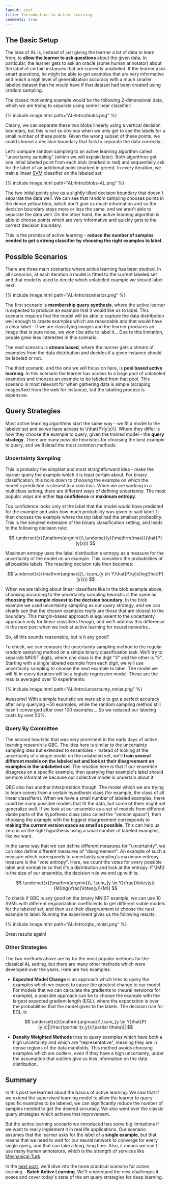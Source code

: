 ```yaml
---
layout: post
title: Introduction to Active Learning
comments: true
---
```

## The Basic Setup
The idea of AL is, instead of just giving the learner a lot of data to learn from, to **allow the learner to ask questions** about the given data. In particular, the learner gets to ask an oracle (some human annotator) about the label of certain instances that are currently unlabeled. If the learner asks smart questions, he might be able to get examples that are very informative and reach a high level of generalization accuracy with a much smaller labeled dataset than he would have if that dataset had been created using random sampling.

The classic motivating example would be the following 2-dimensional data, which we are trying to separate using some linear classifier:

{% include image.html path="AL-Intro/blobs.png" %}

Clearly, we can separate these two blobs linearly using a vertical decision boundary, but this is not so obvious when we only get to see the labels for a small number of these points. Given the wrong subset of these points, we could choose a decision boundary that fails to separate the data correctly...

Let's compare random sampling to an active learning algorithm called "uncertainty sampling" (which we will explain later). Both algorithms get one initial labeled point from each blob (marked in red) and sequentially ask for the label of an additional point (marked in green). In every iteration, we train a linear [SVM][svm] classifier on the labeled set:

{% include image.html path="AL-Intro/blobs-AL.png" %}

The two initial points give us a slightly tilted decision boundary that doesn't separate the data well. We can see that random sampling chooses points in the dense yellow blob, which don't give us much information and so the decision boundary stays more or less the same, and we aren't able to separate the data well. On the other hand, the active learning algorithm is able to choose points which are very informative and quickly gets to the correct decision boundary.

This is the promise of active learning - **reduce the number of samples needed to get a strong classifier by choosing the right examples to label**. 


## Possible Scenarios

There are three main scenarios where active learning has been studied. In all scenarios, at each iteration a model is fitted to the current labeled set and that model is used to decide which unlabeled example we should label next.

{% include image.html path="AL-Intro/scenarios.png" %}

The first scenario is **membership query synthesis**, where the active learner is expected to produce an example that it would like us to label. This scenario requires that the model will be able to capture the data distribution well enough to create examples which are reasonable and that would have a clear label - if we are classifying images and the learner produces an image that is pure noise, we won't be able to label it... Due to this limitation, people grew less interested in this scenario.

The next scenario is **stream based**, where the learner gets a stream of examples from the data distribution and decides if a given instance should be labeled or not.

The third scenario, and the one we will focus on here, is **pool based active learning**. In this scenario the learner has access to a large pool of unlabeled examples and chooses an example to be labeled from that pool. This scenario is most relevant for when gathering data is simple (scraping images/text from the web for instance), but the labeling process is expensive.


## Query Strategies
Most active learning algorithms start the same way - we fit a model to the labeled set and so we have access to \\(\hat{P}(y|x)\\). Where they differ is how they choose the example to query, given the trained model - the **query strategy**. There are many possible heuristics for choosing the best example to query, and we'll detail the most common methods.

### Uncertainty Sampling
This is probably the simplest and most straightforward idea - make the learner query the example which it is least certain about. For binary classification, this boils down to choosing the example on which the model's prediction is closest to a coin toss. When we are working in a multiclass setting, there are different ways of defining uncertainty. The most popular ways are either **top confidence** or **maximum entropy**.

Top confidence looks only at the label that the model would have predicted for the example and asks how much probability was given to said label. It then chooses the example where the top label had the smallest probability. This is the simplest extension of the binary classification setting, and leads to the following decision rule:

$$ \underset{x}{\mathrm{argmin}}\,\underset{y}{\mathrm{max}}(\hat{P}(y|x))) $$

Maximum entropy uses the label distribution's entropy as a measure for the uncertainty of the model on an example. This considers the probabilities of all possible labels. The resulting decision rule then becomes: 

$$ \underset{x}{\mathrm{argmax}}\,-\sum_{y \in Y}\hat{P}(y|x)log(\hat{P}(y|x)) $$

When we are talking about linear classifiers like in the blob example above, choosing according to the uncertainty sampling heuristic is the same as **choosing the sample closest to the decision boundary**. In the blob example we used uncertainty sampling as our query strategy, and we can clearly see that the chosen examples really are those that are closest to the boundary. This margin-based approach is equivalent to the uncertainty approach only for linear classifiers though, and we'll address this difference in the next post when we look at active learning for neural networks...

So, all this sounds reasonable, but is it any good?

To check, we can compare the uncertainty sampling method to the regular random sampling method on a simple binary classification task. We'll try to separate MNIST digits, where one class is the digit "3" and the other is "5". Starting with a single labeled example from each digit, we will use uncertainty sampling to choose the next example to label. The model we will fit in every iteration will be a logistic regression model. These are the results averaged over 10 experiments:

{% include image.html path="AL-Intro/uncertainty_mnist.png" %}

Awesome! With a simple heuristic we were able to get a perfect accuracy after only querying ~50 examples, while the random sampling method still hasn't converged after over 100 examples... So we reduced our labeling costs by over 50%.

### Query By Committee
The second heuristic that was very prominent in the early days of active learning research is QBC. The idea here is similar to the uncertainty sampling idea but extended to ensembles - instead of looking at the uncertainty of a single model on the unlabeled set, we'll **train several different models on the labeled set and look at their disagreement on examples in the unlabeled set**. The intuition here is that if our ensemble disagrees on a specific example, then querying that example's label should be more informative because our collective model is uncertain about it.

QBC also has another interpretation though. The model which we are trying to learn comes from a certain hypothesis class (for example, the class of all linear classifiers). When we have a small number of labeled examples, there could be many possible models that fit the data, but some of them might not generalize well. If we look at our ensemble as a set of models from different viable parts of the hypothesis class (also called the "version space"), then choosing the example with the biggest disagreement corresponds to **making the current version space as small as possible**. This can help us zero in on the right hypothesis using a small number of labeled examples, like we want.

In the same way that we can define different measures for "uncertainty", we can also define different measures of "disagreement". An example of such a measure which corresponds to uncertainty sampling's maximum entropy measure is the "vote entropy". Here, we count the votes for every possible label and normalize so that it's a distribution and look at the entropy. If \\(M\\) is the size of our ensemble, the decision rule we end up with is:

$$ \underset{x}{\mathrm{argmin}}\,-\sum_{y \in Y}\frac{Votes(y)}{M}log(\frac{Votes(y)}{M}) $$

To check if QBC is any good on the binary MNIST example, we can use 10 SVMs with different regularization coefficients to get different viable models for the labeled set, and then use their disagreement to choose the next example to label. Running the experiment gives us the following results:

{% include image.html path="AL-Intro/qbc_mnist.png" %}

Great results again!

### Other Strategies
The two methods above are by far the most popular methods for the classical AL setting, but there are many other methods which were developed over the years. Here are two examples:

- **Expected Model Change** is an approach which tries to query the examples which we expect to cause the greatest change to our model. For models that we can calculate the gradients to (neural networks for example), a possible approach can be to choose the example with the largest expected gradient length (EGL), where the expectation is over the probabilities that the model gives to the labels. The decision rule for EGL is:

$$ \underset{x}{\mathrm{argmax}}\,\sum_{y \in Y}\hat{P}(y|x)||\frac{\partial l(x,y)}{\partial \theta}|| $$

- **Density Weighted Methods** tries to query examples which have both a high uncertainty and which are "representative", meaning they are in dense regions of the data manifolds. This method avoids choosing examples which are outliers, even if they have a high uncertainty, under the assumption that outliers give us less information on the data distribution.

## Summary

In this post we learned about the basics of active learning. We saw that if we extend the supervised learning model to allow the learner to query specific examples to be labeled, we can significantly reduce the number of samples needed to get the desired accuracy. We also went over the classic query strategies which achieve that improvement.

But the active learning scenario we introduced has some big limitations if we want to really implement it in real life applications. Our scenario assumes that the learner asks for the label of a **single example**, but that means that we need to wait for our neural network to converge for every single query, and that can take a long, long time. Also, it means we can't use many human annotators, which is the strength of services like [Mechanical Turk][turk].

In the [next post][next post], we'll dive into the more practical scenario for active learning - **Batch Active Learning**. We'll understand the new challenges it poses and cover today's state of the art query strategies for deep learning.


[turk]: https://www.mturk.com/
[svm]: https://en.wikipedia.org/wiki/Support_vector_machine
[next post]: https://dsgissin.github.io/DiscriminativeActiveLearning/2018/07/05/Batch-AL.html